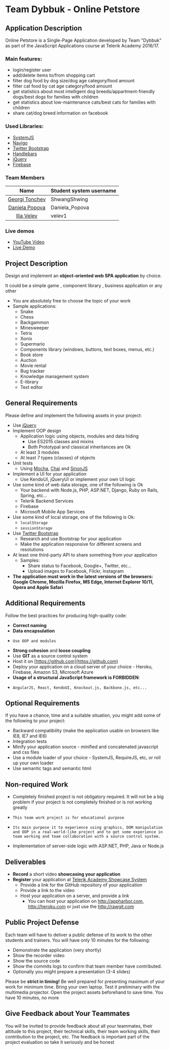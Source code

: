 # Team Dybbuk - Online Petstore

## Application Description

Online Petstore is a Single-Page Application developed by Team "Dybbuk" as part of the JavaScript Applications course at Telerik Academy 2016/17.

### Main features:

- login/register user
- add/delete items to/from shopping cart
- filter dog food by dog size/dog age category/food amount
- filter cat food by cat age category/food amount
- get statistics about most intelligent dog breeds/appartment-friendly dogs/best dogs for families with children
- get statistics about low-maintenance cats/best cats for families with children
- share cat/dog breed information on facebook

### Used Libraries:

- [SystemJS](https://github.com/systemjs/systemjs)
- [Navigo](https://github.com/krasimir/navigo)
- [Twitter Bootstrap](http://getbootstrap.com/)
- [Handlebars](http://handlebarsjs.com/)
- [jQuery](https://jquery.com/)
- [Firebase](https://firebase.google.com/) 

### Team Members

| Name | Student system username |
|:----:|:------------------------|
| [Georgi Tonchev](https://github.com/ShwangShwing) | ShwangShwing   |
| [Daniela Popova](https://github.com/DanielaPopova) | Daniela_Popova | 
| [Ilia Velev](https://github.com/velev1) | velev1         | 

### Live demos

* [YouTube Video](https://youtu.be/EZR42OlYUu0)
* [Live Demo]()

## Project Description

Design and implement an **object-oriented web SPA application** by choice.

It could be a simple game , component library , business application or any other
- You are absolutely free to choose the topic of your work
- Sample applications:
  - Snake
  - Chess
  - Backgammon
  - Minesweeper
  - Tetris
  - Xonix
  - Supermario
  - Components library (windows, buttons, text boxes, menus, etc.)
  - Book store
  - Auction
  - Movie rental
  - Bug tracker
  - Knowledge management system
  - E-library
  - Text editor

## General Requirements
Please define and implement the following assets in your project:
- Use [jQuery](https://jquery.com/)
- Implement OOP design
  - Application logic using objects, modules and data hiding
    - Use ES2015 classes and mixins
    - Both Prototypal and classical inheritances are Ok
  - At least 3 modules
  - At least 7 types (classes) of objects
- Unit tests
  - Using [Mocha](https://mochajs.org/), [Chai](http://chaijs.com/) and [SinonJS](http://sinonjs.org/)
- Implement a UI for your application
  - Use KendoUI, jQueryUI or implement your own UI logic
- Use some kind of web data storage, one of the following is Ok
  - Your backend with Node.js, PHP, ASP.NET, Django, Ruby on Rails, Spring, etc...
  - Telerik Backend Services
  - Firebase
  - Microsoft Mobile App Services
- Use some kind of local storage, one of the following is Ok:
  - `localStorage`
  - `sessionStorage`
- Use [Twitter Bootstrap](https://getbootstrap.com/)
  - Research and use Bootstrap for your application
  - Make the application responsive for different screens and resolutions
- At least one third-party API to share something from your application
  - Samples:
    - Share status to Facebook, Google+, Twitter, etc...
    - Upload images to Facebook, Flickr, Instagram
-   **The application must work in the latest versions of the browsers: Google Chrome, Mozilla Firefox, MS Edge, Internet Explorer 10/11, Opera and Apple Safari**

##  Additional Requirements
Follow the best practices for producing high-quality code:
-   **Correct naming**
-   **Data encapsulation**
  -     Use OOP and modules
-   **Strong cohesion** and **loose coupling**
-   Use **GIT** as a source control system
-   Host it on [https://github.com](https://github.com)
-   Deploy your application on a cloud server of your choice - Heroku, Firebase, Amazon S3, Microsoft Azure
-   **Usage of a structural JavaScript framework is FORBIDDEN**:
  -     AngularJS, React, KendoUI, Knockout.js, Backbone.js, etc...

##  Optional Requirements
If you have a chance, time and a suitable situation, you might add some of the following to your project:
-   Backward compatibility (make the application usable on browsers like IE8, IE7 and IE6)
-   Integration tests
-   Minify your application source - minified and concatenated javascript and css files
-   Use a module loader of your choice - SystemJS, RequireJS, etc, or roll up your own loader
-   Use semantic tags and semantic html

##  Non-required Work
-   Completely finished project is not obligatory required. It will not be a big problem if your project is not completely finished or is not working greatly
  -     This team work project is for educational purpose
  -     Its main purpose it to experience using graphics, DOM manipulation and OOP in a real-world-like project and to get some experience in team working and team collaboration with a source control system.
-   Implementation of server-side logic with ASP.NET, PHP, Java or Node.js

##  Deliverables

- **Record** a short video **showcasing your application**
- **Register** your application at [Telerik Academy Showcase System](http://best.telerikacademy.com)
  - Provide a link for the GitHub repository of your application
  - Provide a link to the video
  - Host your application on a server, and provide a link
    - You can host your application on http://appharbor.com, http://heroku.com or just use the http://rawgit.com

##  Public Project Defense
Each team will have to deliver a public defense of its work to the other students and trainers. You will have only 10 minutes for the following:
- Demonstrate the application (very shortly)
- Show the recorder video
- Show the source code
- Show the commits logs to confirm that team member have contributed.
- Optionally you might prepare a presentation (3-4 slides)

Please be **strict in timing!** Be well prepared for presenting maximum of your work for minimum time. Bring your own laptop. Test it preliminary with the multimedia projector. Open the project assets beforehand to save time. You have 10 minutes, no more

##  Give Feedback about Your Teammates
You will be invited to provide feedback about all your teammates, their attitude to this project, their technical skills, their team working skills, their contribution to the project, etc. The feedback is important part of the project evaluation so take it seriously and be honest
